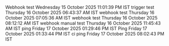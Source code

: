 Webhook test Wednesday 15 October 2025 11:01:39 PM IST
trigger test Thursday 16 October 2025 06:43:37 AM IST
webhook test Thursday 16 October 2025 07:05:36 AM IST
webhook test Thursday 16 October 2025 08:12:12 AM IST
webhook manual test Thursday 16 October 2025 11:45:43 AM IST
ping Friday 17 October 2025 01:29:46 PM IST
Ping Friday 17 October 2025 01:33:44 PM IST
ci ping Friday 17 October 2025 08:02:43 PM IST
